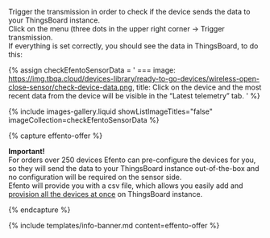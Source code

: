 Trigger the transmission in order to check if the device sends the data to your ThingsBoard instance.  
Click on the menu (three dots in the upper right corner -> Trigger transmission.  
If everything is set correctly, you should see the data in ThingsBoard, to do this:  

{% assign checkEfentoSensorData = '
    ===
        image: https://img.tbqa.cloud/devices-library/ready-to-go-devices/wireless-open-close-sensor/check-device-data.png,
        title: Click on the device and the most recent data from the device will be visible in the “Latest telemetry” tab.
'
%}

{% include images-gallery.liquid showListImageTitles="false" imageCollection=checkEfentoSensorData %}

{% capture effento-offer %}

**Important!**  
For orders over 250 devices Efento can pre-configure the devices for you, so they will send the data to your ThingsBoard instance out-of-the-box and no configuration will be required on the sensor side.  
Efento will provide you with a csv file, which allows you easily add and [provision all the devices at once](/docs/{{page.docsPrefix}}user-guide/bulk-provisioning/) on ThingsBoard instance.  

{% endcapture %}

{% include templates/info-banner.md content=effento-offer %}
